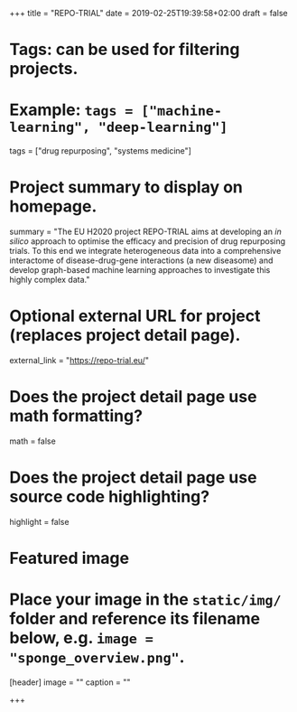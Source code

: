 +++
title = "REPO-TRIAL"
date = 2019-02-25T19:39:58+02:00
draft = false

# Tags: can be used for filtering projects.
# Example: `tags = ["machine-learning", "deep-learning"]`
tags = ["drug repurposing", "systems medicine"]

# Project summary to display on homepage.
summary = "The EU H2020 project REPO-TRIAL aims at developing an _in silico_ approach to optimise the efficacy and precision of drug repurposing trials. To this end we integrate heterogeneous data into a comprehensive interactome of disease-drug-gene interactions (a new diseasome) and develop graph-based machine learning approaches to investigate this highly complex data."


# Optional external URL for project (replaces project detail page).
external_link = "https://repo-trial.eu/"

# Does the project detail page use math formatting?
math = false

# Does the project detail page use source code highlighting?
highlight = false

# Featured image
# Place your image in the `static/img/` folder and reference its filename below, e.g. `image = "sponge_overview.png"`.
[header]
image = ""
caption = ""

+++
